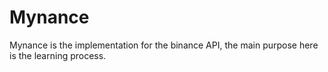 # Mynance
Mynance is the implementation for the binance API, the main purpose here is the learning process.